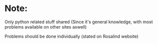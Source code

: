 # Note:

Only python related stuff shared (Since it's general knowledge, with most problems available on other sites aswell)

Problems should be done individually (stated on Rosalind website)